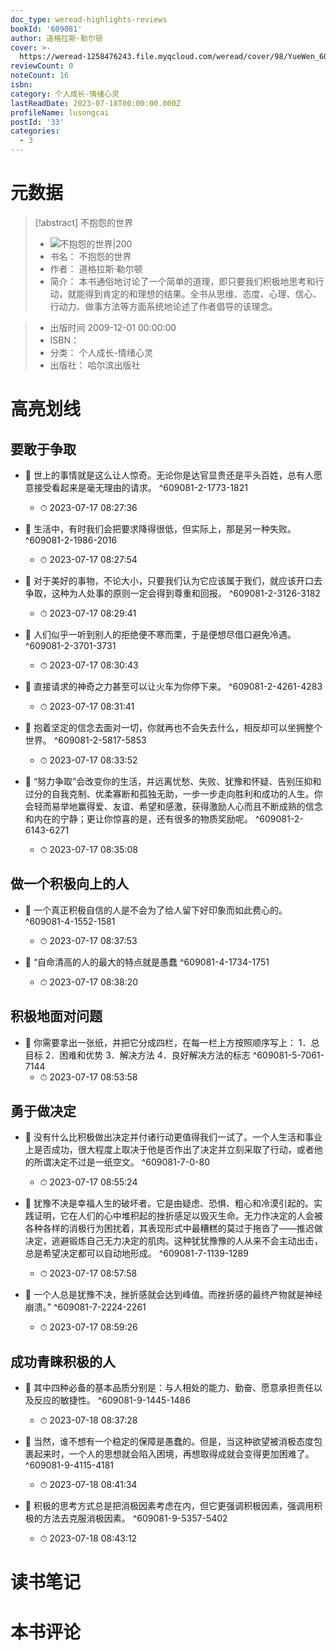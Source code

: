 ```yaml
---
doc_type: weread-highlights-reviews
bookId: '609081'
author: 道格拉斯·勒尔顿
cover: >-
  https://weread-1258476243.file.myqcloud.com/weread/cover/98/YueWen_609081/t7_YueWen_609081.jpg
reviewCount: 0
noteCount: 16
isbn: 
category: 个人成长-情绪心灵
lastReadDate: 2023-07-18T00:00:00.000Z
profileName: lusongcai
postId: '33'
categories:
  - 3
---
```

# 元数据
> [!abstract] 不抱怨的世界
> - ![ 不抱怨的世界|200](https://weread-1258476243.file.myqcloud.com/weread/cover/98/YueWen_609081/t7_YueWen_609081.jpg)
> - 书名： 不抱怨的世界
> - 作者： 道格拉斯·勒尔顿
> - 简介：     本书通俗地讨论了一个简单的道理，即只要我们积极地思考和行动，就能得到肯定的和理想的结果。全书从思维、态度、心理、信心、行动力、做事方法等方面系统地论述了作者倡导的该理念。

> - 出版时间 2009-12-01 00:00:00
> - ISBN： 
> - 分类： 个人成长-情绪心灵
> - 出版社： 哈尔滨出版社

# 高亮划线

## 要敢于争取


- 📌 世上的事情就是这么让人惊奇。无论你是达官显贵还是平头百姓，总有人愿意接受看起来是毫无理由的请求。 ^609081-2-1773-1821
    - ⏱ 2023-07-17 08:27:36 

- 📌 生活中，有时我们会把要求降得很低，但实际上，那是另一种失败。 ^609081-2-1986-2016
    - ⏱ 2023-07-17 08:27:54 

- 📌 对于美好的事物，不论大小，只要我们认为它应该属于我们，就应该开口去争取，这种为人处事的原则一定会得到尊重和回报。 ^609081-2-3126-3182
    - ⏱ 2023-07-17 08:29:41 

- 📌 人们似乎一听到别人的拒绝便不寒而栗，于是便想尽借口避免冷遇。 ^609081-2-3701-3731
    - ⏱ 2023-07-17 08:30:43 

- 📌 直接请求的神奇之力甚至可以让火车为你停下来。 ^609081-2-4261-4283
    - ⏱ 2023-07-17 08:31:41 

- 📌 抱着坚定的信念去面对一切，你就再也不会失去什么，相反却可以坐拥整个世界。 ^609081-2-5817-5853
    - ⏱ 2023-07-17 08:33:52 

- 📌 “努力争取”会改变你的生活，并远离忧愁、失败、犹豫和怀疑、告别压抑和过分的自我克制、优柔寡断和孤独无助，一步一步走向胜利和成功的人生。你会轻而易举地赢得爱、友谊、希望和感激，获得激励人心而且不断成熟的信念和内在的宁静；更让你惊喜的是，还有很多的物质奖励呢。 ^609081-2-6143-6271
    - ⏱ 2023-07-17 08:35:08 
## 做一个积极向上的人


- 📌 一个真正积极自信的人是不会为了给人留下好印象而如此费心的。 ^609081-4-1552-1581
    - ⏱ 2023-07-17 08:37:53 

- 📌 “自命清高的人的最大的特点就是愚蠢 ^609081-4-1734-1751
    - ⏱ 2023-07-17 08:38:20 
## 积极地面对问题


- 📌 你需要拿出一张纸，并把它分成四栏，在每一栏上方按照顺序写上：     1．总目标     2．困难和优势     3．解决方法     4．良好解决方法的标志 ^609081-5-7061-7144
    - ⏱ 2023-07-17 08:53:58 
## 勇于做决定


- 📌 没有什么比积极做出决定并付诸行动更值得我们一试了。一个人生活和事业上是否成功，很大程度上取决于他是否作出了决定并立刻采取了行动，或者他的所谓决定不过是一纸空文。 ^609081-7-0-80
    - ⏱ 2023-07-17 08:55:24 

- 📌 犹豫不决是幸福人生的破坏者。它是由疑虑、恐惧、粗心和冷漠引起的。实践证明，它在人们的心中堆积起的挫折感足以毁灭生命。无力作决定的人会被各种各样的消极行为困扰着，其表现形式中最糟糕的莫过于拖沓了——推迟做决定，逃避锻炼自己无力决定的肌肉。这种犹犹豫豫的人从来不会主动出击，总是希望决定都可以自动地形成。 ^609081-7-1139-1289
    - ⏱ 2023-07-17 08:57:58 

- 📌 一个人总是犹豫不决，挫折感就会达到峰值。而挫折感的最终产物就是神经崩溃。” ^609081-7-2224-2261
    - ⏱ 2023-07-17 08:59:26 
## 成功青睐积极的人


- 📌 其中四种必备的基本品质分别是：与人相处的能力、勤奋、愿意承担责任以及反应的敏捷性。 ^609081-9-1445-1486
    - ⏱ 2023-07-18 08:37:28 

- 📌 当然，谁不想有一个稳定的保障是愚蠢的。但是，当这种欲望被消极态度包裹起来时，一个人的思想就会陷入困境，再想取得成就会变得更加困难了。 ^609081-9-4115-4181
    - ⏱ 2023-07-18 08:41:34 

- 📌 积极的思考方式总是把消极因素考虑在内，但它更强调积极因素，强调用积极的方法去克服消极因素。 ^609081-9-5357-5402
    - ⏱ 2023-07-18 08:43:12 
# 读书笔记

# 本书评论
